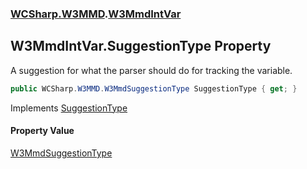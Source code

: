 ### [WCSharp.W3MMD](WCSharp.W3MMD.md 'WCSharp.W3MMD').[W3MmdIntVar](WCSharp.W3MMD.W3MmdIntVar.md 'WCSharp.W3MMD.W3MmdIntVar')

## W3MmdIntVar.SuggestionType Property

A suggestion for what the parser should do for tracking the variable.

```csharp
public WCSharp.W3MMD.W3MmdSuggestionType SuggestionType { get; }
```

Implements [SuggestionType](WCSharp.W3MMD.IW3MmdVar.SuggestionType.md 'WCSharp.W3MMD.IW3MmdVar.SuggestionType')

#### Property Value
[W3MmdSuggestionType](WCSharp.W3MMD.W3MmdSuggestionType.md 'WCSharp.W3MMD.W3MmdSuggestionType')